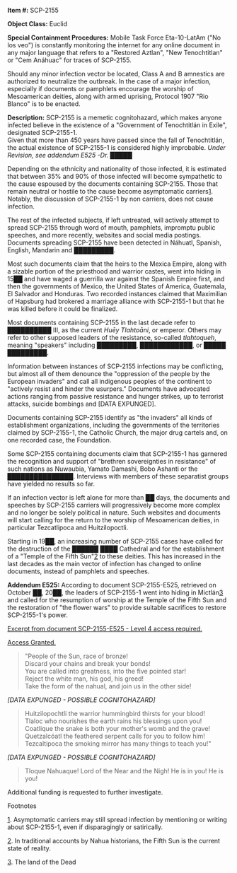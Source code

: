 **Item #:** SCP-2155

**Object Class:** Euclid

**Special Containment Procedures:** Mobile Task Force Eta-10-LatAm ("No los veo") is constantly monitoring the internet for any online document in any major language that refers to a "Restored Aztlan", "New Tenochtitlan" or "Cem Anáhuac" for traces of SCP-2155.

Should any minor infection vector be located, Class A and B amnestics are authorized to neutralize the outbreak. In the case of a major infection, especially if documents or pamphlets encourage the worship of Mesoamerican deities, along with armed uprising, Protocol 1907 "Rio Blanco" is to be enacted.

**Description:** SCP-2155 is a memetic cognitohazard, which makes anyone infected believe in the existence of a "Government of Tenochtitlán in Exile", designated SCP-2155-1.  
Given that more than 450 years have passed since the fall of Tenochtitlán, the actual existence of SCP-2155-1 is considered highly improbable. _Under Revision, see addendum E525 -Dr. █████_

Depending on the ethnicity and nationality of those infected, it is estimated that between 35% and 90% of those infected will become sympathetic to the cause espoused by the documents containing SCP-2155. Those that remain neutral or hostile to the cause become asymptomatic carriers[1](javascript:;).  
Notably, the discussion of SCP-2155-1 by non carriers, does not cause infection.

The rest of the infected subjects, if left untreated, will actively attempt to spread SCP-2155 through word of mouth, pamphlets, impromptu public speeches, and more recently, websites and social media postings. Documents spreading SCP-2155 have been detected in Náhuatl, Spanish, English, Mandarin and █████████.

Most such documents claim that the heirs to the Mexica Empire, along with a sizable portion of the priesthood and warrior castes, went into hiding in 15██ and have waged a guerrilla war against the Spanish Empire first, and then the governments of Mexico, the United States of America, Guatemala, El Salvador and Honduras. Two recorded instances claimed that Maximilian of Hapsburg had brokered a marriage alliance with SCP-2155-1 but that he was killed before it could be finalized.

Most documents containing SCP-2155 in the last decade refer to ██████████ III, as the current _Huēy Tlahtoāni_, or emperor. Others may refer to other supposed leaders of the resistance, so-called _tlahtoqueh_, meaning "speakers" including █████████, ████████████, or █████ █████████.

Information between instances of SCP-2155 infections may be conflicting, but almost all of them denounce the "oppression of the people by the European invaders" and call all indigenous peoples of the continent to "actively resist and hinder the usurpers." Documents have advocated actions ranging from passive resistance and hunger strikes, up to terrorist attacks, suicide bombings and \[DATA EXPUNGED\].

Documents containing SCP-2155 identify as "the invaders" all kinds of establishment organizations, including the governments of the territories claimed by SCP-2155-1, the Catholic Church, the major drug cartels and, on one recorded case, the Foundation.

Some SCP-2155 containing documents claim that SCP-2155-1 has garnered the recognition and support of "brethren sovereignties in resistance" of such nations as Nuwaubia, Yamato Damashi, Bobo Ashanti or the ███████████████. Interviews with members of these separatist groups have yielded no results so far.

If an infection vector is left alone for more than ██ days, the documents and speeches by SCP-2155 carriers will progressively become more complex and no longer be solely political in nature. Such websites and documents will start calling for the return to the worship of Mesoamerican deities, in particular Tezcatlipoca and Huitzilopoctli.

Starting in 19██, an increasing number of SCP-2155 cases have called for the destruction of the ██████ ████ Cathedral and for the establishment of a "Temple of the Fifth Sun"[2](javascript:;) to these deities. This has increased in the last decades as the main vector of infection has changed to online documents, instead of pamphlets and speeches.

**Addendum E525:** According to document SCP-2155-E525, retrieved on October ██, 20██, the leaders of SCP-2155-1 went into hiding in Mictlán[3](javascript:;) and called for the resumption of worship at the Temple of the Fifth Sun and the restoration of "the flower wars" to provide suitable sacrifices to restore SCP-2155-1's power.

[Excerpt from document SCP-2155-E525 - Level 4 access required.](javascript:;)

[Access Granted.](javascript:;)

> "People of the Sun, race of bronze!  
> Discard your chains and break your bonds!  
> You are called into greatness, into the five pointed star!  
> Reject the white man, his god, his greed!  
> Take the form of the nahual, and join us in the other side!

_\[DATA EXPUNGED - POSSIBLE COGNITOHAZARD\]_

> Huitzilopochtli the warrior hummingbird thirsts for your blood!  
> Tlaloc who nourishes the earth rains his blessings upon you!  
> Coatlique the snake is both your mother's womb and the grave!  
> Quetzalcóatl the feathered serpent calls for you to follow him!  
> Tezcaltipoca the smoking mirror has many things to teach you!"

_\[DATA EXPUNGED - POSSIBLE COGNITOHAZARD\]_

> Tloque Nahuaque! Lord of the Near and the Nigh! He is in you! He is you!

Additional funding is requested to further investigate.

Footnotes

[1](javascript:;). Asymptomatic carriers may still spread infection by mentioning or writing about SCP-2155-1, even if disparagingly or satirically.

[2](javascript:;). In traditional accounts by Nahua historians, the Fifth Sun is the current state of reality.

[3](javascript:;). The land of the Dead